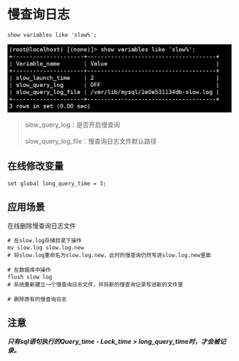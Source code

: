 # 慢查询日志

```mysql
show variables like 'slow%';
```

![](./img/slow_log_01.png)

> slow_query_log：是否开启慢查询<br><br>
> slow_query_log_file：慢查询日志文件默认路径

## 在线修改变量

```mysql
set global long_query_time = 3;
```

## 应用场景

在线删除慢查询日志文件

```mysql
# 在slow.log存储目录下操作
mv slow.log slow.log.new
# 将slow.log重命名为slow.log.new，此时的慢查询仍然写进slow.log.new里面

# 在数据库中操作
flush slow log
# 系统重新建立一个慢查询日志文件，并将新的慢查询记录写进新的文件里

# 删除原有的慢查询日志
```

## 注意

***只有sql语句执行的Query_time - Lock_time > long_query_time时，才会被记录。***

